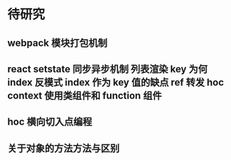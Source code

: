 # 待研究

## webpack 模块打包机制

## react setstate 同步异步机制 列表渲染 key 为何 index 反模式 index 作为 key 值的缺点 ref 转发 hoc context 使用类组件和 function 组件

## hoc 横向切入点编程

## 关于对象的方法方法与区别

